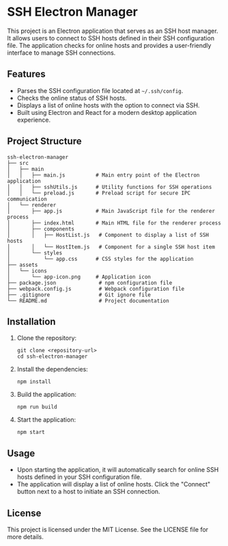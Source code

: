 # SSH Electron Manager

This project is an Electron application that serves as an SSH host manager. It allows users to connect to SSH hosts defined in their SSH configuration file. The application checks for online hosts and provides a user-friendly interface to manage SSH connections.

## Features

- Parses the SSH configuration file located at `~/.ssh/config`.
- Checks the online status of SSH hosts.
- Displays a list of online hosts with the option to connect via SSH.
- Built using Electron and React for a modern desktop application experience.

## Project Structure

```
ssh-electron-manager
├── src
│   ├── main
│   │   ├── main.js          # Main entry point of the Electron application
│   │   ├── sshUtils.js      # Utility functions for SSH operations
│   │   └── preload.js       # Preload script for secure IPC communication
│   └── renderer
│       ├── app.js           # Main JavaScript file for the renderer process
│       ├── index.html       # Main HTML file for the renderer process
│       ├── components
│       │   ├── HostList.js   # Component to display a list of SSH hosts
│       │   └── HostItem.js   # Component for a single SSH host item
│       └── styles
│           └── app.css      # CSS styles for the application
├── assets
│   └── icons
│       └── app-icon.png     # Application icon
├── package.json              # npm configuration file
├── webpack.config.js         # Webpack configuration file
├── .gitignore                # Git ignore file
└── README.md                 # Project documentation
```

## Installation

1. Clone the repository:
   ```
   git clone <repository-url>
   cd ssh-electron-manager
   ```

2. Install the dependencies:
   ```
   npm install
   ```

3. Build the application:
   ```
   npm run build
   ```

4. Start the application:
   ```
   npm start
   ```

## Usage

- Upon starting the application, it will automatically search for online SSH hosts defined in your SSH configuration file.
- The application will display a list of online hosts. Click the "Connect" button next to a host to initiate an SSH connection.

## License

This project is licensed under the MIT License. See the LICENSE file for more details.